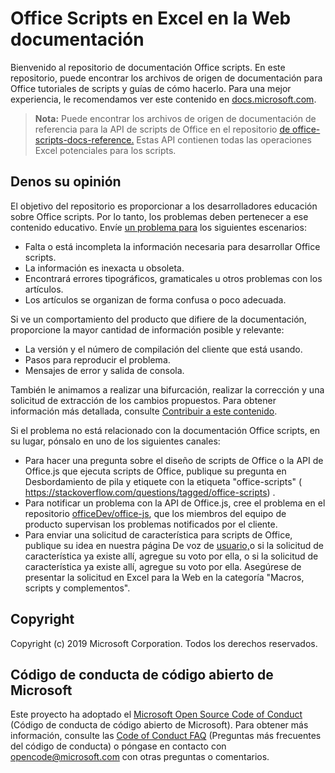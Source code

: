 # <a name="office-scripts-in-excel-on-the-web-documentation"></a>Office Scripts en Excel en la Web documentación

Bienvenido al repositorio de documentación Office scripts. En este repositorio, puede encontrar los archivos de origen de documentación para Office tutoriales de scripts y guías de cómo hacerlo. Para una mejor experiencia, le recomendamos ver este contenido en [docs.microsoft.com](https://docs.microsoft.com/office/dev/scripts).

> **Nota:** Puede encontrar los archivos de origen de documentación de referencia para la API de scripts de Office en el repositorio [de office-scripts-docs-reference.](https://github.com/OfficeDev/office-scripts-docs-reference) Estas API contienen todas las operaciones Excel potenciales para los scripts.

## <a name="give-us-your-feedback"></a>Denos su opinión

El objetivo del repositorio es proporcionar a los desarrolladores educación sobre Office scripts. Por lo tanto, los problemas deben pertenecer a ese contenido educativo. Envíe [un problema para](https://github.com/OfficeDev/office-scripts-docs/issues) los siguientes escenarios:

- Falta o está incompleta la información necesaria para desarrollar Office scripts.
- La información es inexacta u obsoleta.
- Encontrará errores tipográficos, gramaticales u otros problemas con los artículos.
- Los artículos se organizan de forma confusa o poco adecuada.

Si ve un comportamiento del producto que difiere de la documentación, proporcione la mayor cantidad de información posible y relevante:

- La versión y el número de compilación del cliente que está usando.
- Pasos para reproducir el problema.
- Mensajes de error y salida de consola.

También le animamos a realizar una bifurcación, realizar la corrección y una solicitud de extracción de los cambios propuestos. Para obtener información más detallada, consulte [Contribuir a este contenido](Contributing.md).

Si el problema no está relacionado con la documentación Office scripts, en su lugar, pónsalo en uno de los siguientes canales:

- Para hacer una pregunta sobre el diseño de scripts de Office o la API de Office.js que ejecuta scripts de Office, publique su pregunta en Desbordamiento de pila y etiquete con la etiqueta "office-scripts" ( https://stackoverflow.com/questions/tagged/office-scripts) .
- Para notificar un problema con la API de Office.js, cree el problema en el repositorio [officeDev/office-js](https://github.com/OfficeDev/office-js), que los miembros del equipo de producto supervisan los problemas notificados por el cliente.
- Para enviar una solicitud de característica para scripts de Office, publique su idea en nuestra página De voz de [usuario,](https://excel.uservoice.com/forums/274580-excel-for-the-web?category_id=143439)o si la solicitud de característica ya existe allí, agregue su voto por ella, o si la solicitud de característica ya existe allí, agregue su voto por ella. Asegúrese de presentar la solicitud en Excel para la Web en la categoría "Macros, scripts y complementos".

## <a name="copyright"></a>Copyright

Copyright (c) 2019 Microsoft Corporation. Todos los derechos reservados.

## <a name="microsoft-open-source-code-of-conduct"></a>Código de conducta de código abierto de Microsoft

Este proyecto ha adoptado el [Microsoft Open Source Code of Conduct](https://opensource.microsoft.com/codeofconduct/) (Código de conducta de código abierto de Microsoft). Para obtener más información, consulte las [Code of Conduct FAQ](https://opensource.microsoft.com/codeofconduct/faq/) (Preguntas más frecuentes del código de conducta) o póngase en contacto con [opencode@microsoft.com](mailto:opencode@microsoft.com) con otras preguntas o comentarios.

